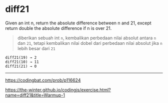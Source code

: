 # diff21

Given an int n, return the absolute difference between n and 21, except return double the absolute difference if n is over 21.

> diberikan sebuah int `n`, kembalikan perbedaan nilai absolut antara `n` dan `21`, tetapi kembalikan nilai dobel dari perbedaan nilai absolut jika `n` lebih besar dari `21`

```
diff21(19) → 2
diff21(10) → 11
diff21(21) → 0
```

---

https://codingbat.com/prob/p116624

https://the-winter.github.io/codingjs/exercise.html?name=diff21&title=Warmup-1
